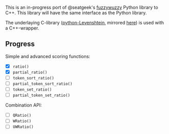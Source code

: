 This is an in-progress port of @seatgeek's [fuzzywuzzy](https://github.com/seatgeek/fuzzywuzzy/) Python library to C++.
This library will have the same interface as the Python library.

The underlaying C-library ([python-Levenshtein](https://github.com/miohtama/python-Levenshtein),
mirrored [here](https://github.com/Tmplt/python-Levenshtein)) is used with a C++-wrapper.

Progress
---
Simple and advanced scoring functions:

- [X] `ratio()`
- [X] `partial_ratio()`
- [ ] `token_sort_ratio()`
- [ ] `partial_token_sort_ratio()`
- [ ] `token_set_ratio()`
- [ ] `partial_token_set_ratio()`

Combination API:

- [ ] `QRatio()`
- [ ] `WRatio()`
- [ ] `UWRatio()`
